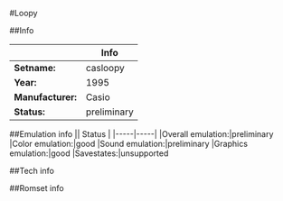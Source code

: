 #Loopy

##Info

||Info|
|-----|-----|
|**Setname:**|casloopy
|**Year:**|1995
|**Manufacturer:**|Casio
|**Status:**|preliminary

##Emulation info
|| Status |
|-----|-----|
|Overall emulation:|preliminary
|Color emulation:|good
|Sound emulation:|preliminary
|Graphics emulation:|good
|Savestates:|unsupported

##Tech info

##Romset info

<!--- START OF EDITED COMMENT DO NOT TOUCH TEXT ABOVE-->

